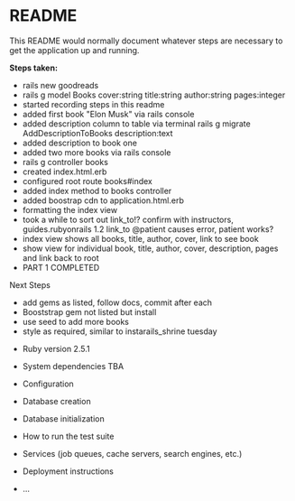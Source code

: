 # README

This README would normally document whatever steps are necessary to get the
application up and running.

__Steps taken:__
- rails new goodreads
- rails g model Books cover:string title:string author:string pages:integer
- started recording steps in this readme
- added first book "Elon Musk" via rails console
- added description column to table via terminal rails g migrate AddDescriptionToBooks description:text
- added description to book one
- added two more books via rails console
- rails g controller books
- created index.html.erb
- configured root route books#index
- added index method to books controller
- added boostrap cdn to application.html.erb
- formatting the index view
- took a while to sort out link_to!? confirm with instructors, guides.rubyonrails 1.2 link_to @patient causes error, patient works?
- index view shows all books, title, author, cover, link to see book
- show view for individual book, title, author, cover, description, pages and link back to root
- PART 1 COMPLETED

Next Steps
- add gems as listed, follow docs, commit after each
- Booststrap gem not listed but install
- use seed to add more books
- style as required, similar to instarails_shrine tuesday



* Ruby version
2.5.1
* System dependencies
TBA
* Configuration

* Database creation

* Database initialization

* How to run the test suite

* Services (job queues, cache servers, search engines, etc.)

* Deployment instructions

* ...
